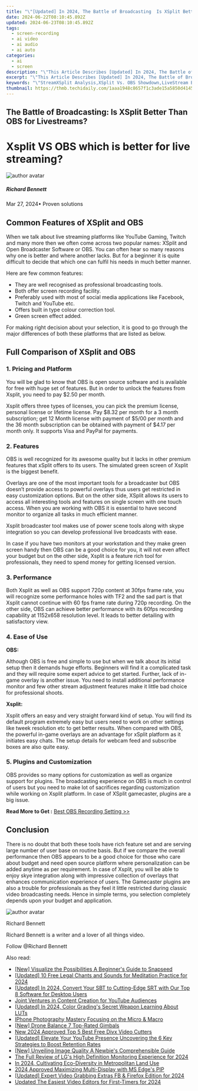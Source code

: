 ```yaml
---
title: "\"[Updated] In 2024, The Battle of Broadcasting  Is XSplit Better Than OBS for Livestreams?\""
date: 2024-06-22T08:10:45.892Z
updated: 2024-06-23T08:10:45.892Z
tags: 
  - screen-recording
  - ai video
  - ai audio
  - ai auto
categories: 
  - ai
  - screen
description: "\"This Article Describes [Updated] In 2024, The Battle of Broadcasting: Is XSplit Better Than OBS for Livestreams?\""
excerpt: "\"This Article Describes [Updated] In 2024, The Battle of Broadcasting: Is XSplit Better Than OBS for Livestreams?\""
keywords: "\"StreamXSplit Analysis,XSplit Vs. OBS Showdown,LiveStream Broadcast Tools,XSplit Efficiency Test,OBS Competitor: XSplit,Livestreaming Software Comparison,Best Livestream Tool 2023\""
thumbnail: https://thmb.techidaily.com/1aaa1948c8657f1c3ade15a5850d4145b4cb86fea7e0bf45a6a316b50b831479.jpg
---
```


## The Battle of Broadcasting: Is XSplit Better Than OBS for Livestreams?

# Xsplit VS OBS which is better for live streaming?

![author avatar](https://images.wondershare.com/filmora/article-images/richard-bennett.jpg)

##### Richard Bennett

 Mar 27, 2024• Proven solutions

## Common Features of XSplit and OBS

When we talk about live streaming platforms like YouTube Gaming, Twitch and many more then we often come across two popular names: XSplit and Open Broadcaster Software or OBS. You can often hear so many reasons why one is better and where another lacks. But for a beginner it is quite difficult to decide that which one can fulfil his needs in much better manner.

Here are few common features:

* They are well recognised as professional broadcasting tools.
* Both offer screen recording facility.
* Preferably used with most of social media applications like Facebook, Twitch and YouTube etc.
* Offers built in type colour correction tool.
* Green screen effect added.

For making right decision about your selection, it is good to go through the major differences of both these platforms that are listed as below.

## Full Comparison of XSplit and OBS

### 1\. Pricing and Platform

You will be glad to know that OBS is open source software and is available for free with huge set of features. But in order to unlock the features from Xsplit, you need to pay $2.50 per month.

Xsplit offers three types of licenses, you can pick the premium license, personal license or lifetime license. Pay $8.32 per month for a 3 month subscription; get 12 Month license with payment of $5/00 per month and the 36 month subscription can be obtained with payment of $4.17 per month only. It supports Visa and PayPal for payments.

### 2\. Features

OBS is well recognized for its awesome quality but it lacks in other premium features that xSplit offers to its users. The simulated green screen of Xsplit is the biggest benefit.

Overlays are one of the most important tools for a broadcaster but OBS doesn’t provide access to powerful overlays thus users get restricted in easy customization options. But on the other side, XSplit allows its users to access all interesting tools and features on single screen with one touch access. When you are working with OBS it is essential to have second monitor to organize all tasks in much efficient manner.

Xsplit broadcaster tool makes use of power scene tools along with skype integration so you can develop professional live broadcasts with ease.

In case if you have two monitors at your workstation and they make green screen handy then OBS can be a good choice for you, it will not even affect your budget but on the other side, Xsplit is a feature rich tool for professionals, they need to spend money for getting licensed version.

### 3\. Performance

Both Xsplit as well as OBS support 720p content at 30fps frame rate, you will recognize some performance holes with TF2 and the sad part is that Xsplit cannot continue with 60 fps frame rate during 720p recording. On the other side, OBS can achieve better performance with its 60fps recording capability at 1152x658 resolution level. It leads to better detailing with satisfactory view.

### 4\. Ease of Use

**OBS:**

Although OBS is free and simple to use but when we talk about its initial setup then it demands huge efforts. Beginners will find it a complicated task and they will require some expert advice to get started. Further, lack of in-game overlay is another issue. You need to install additional performance monitor and few other stream adjustment features make it little bad choice for professional shoots.

**Xsplit:**

Xsplit offers an easy and very straight forward kind of setup. You will find its default program extremely easy but users need to work on other settings like tweek resolution etc to get better results. When compared with OBS, the powerful in-game overlays are an advantage for xSplit platform as it initiates easy chats. The setup details for webcam feed and subscribe boxes are also quite easy.

### 5\. Plugins and Customization

OBS provides so many options for customization as well as organize support for plugins. The broadcasting experience on OBS is much in control of users but you need to make lot of sacrifices regarding customization while working on Xsplit platform. In case of XSplit gamecaster, plugins are a big issue.

 **Read More to Get :** [Best OBS Recording Setting >>](https://tools.techidaily.com/wondershare/filmora/download/)

## Conclusion

There is no doubt that both these tools have rich feature set and are serving large number of user base on routine basis. But if we compare the overall performance then OBS appears to be a good choice for those who care about budget and need open source platform where personalization can be added anytime as per requirement. In case of Xsplit, you will be able to enjoy skye integration along with impressive collection of overlays that enhances communication experience of users. The Gamecaster plugins are also a trouble for professionals as they feel it little restricted during classic video broadcasting needs. Hence in simple terms, you selection completely depends upon your budget and application.

![author avatar](https://images.wondershare.com/filmora/article-images/richard-bennett.jpg)

Richard Bennett

Richard Bennett is a writer and a lover of all things video.

Follow @Richard Bennett


<ins class="adsbygoogle"
     style="display:block"
     data-ad-format="autorelaxed"
     data-ad-client="ca-pub-7571918770474297"
     data-ad-slot="1223367746"></ins>



<ins class="adsbygoogle"
     style="display:block"
     data-ad-client="ca-pub-7571918770474297"
     data-ad-slot="8358498916"
     data-ad-format="auto"
     data-full-width-responsive="true"></ins>


<span class="atpl-alsoreadstyle">Also read:</span>
<div><ul>
<li><a href="https://fox-friendly.techidaily.com/new-visualize-the-possibilities-a-beginners-guide-to-snapseed/"><u>[New] Visualize the Possibilities  A Beginner's Guide to Snapseed</u></a></li>
<li><a href="https://fox-friendly.techidaily.com/updated-10-free-legal-chants-and-sounds-for-meditation-practice-for-2024/"><u>[Updated] 10 Free Legal Chants and Sounds for Meditation Practice for 2024</u></a></li>
<li><a href="https://fox-friendly.techidaily.com/updated-in-2024-convert-your-sbt-to-cutting-edge-srt-with-our-top-8-software-for-desktop-users/"><u>[Updated] In 2024, Convert Your SBT to Cutting-Edge SRT with Our Top 8 Software for Desktop Users</u></a></li>
<li><a href="https://fox-friendly.techidaily.com/joint-ventures-in-content-creation-for-youtube-audiences/"><u>Joint Ventures in Content Creation for YouTube Audiences</u></a></li>
<li><a href="https://fox-friendly.techidaily.com/updated-in-2024-color-gradings-secret-weapon-learning-about-luts/"><u>[Updated] In 2024, Color Grading's Secret Weapon  Learning About LUTs</u></a></li>
<li><a href="https://fox-friendly.techidaily.com/iphone-photography-mastery-focusing-on-the-micro-and-macro/"><u>IPhone Photography Mastery  Focusing on the Micro & Macro</u></a></li>
<li><a href="https://fox-friendly.techidaily.com/new-drone-balance-7-top-rated-gimbals/"><u>[New] Drone Balance  7 Top-Rated Gimbals</u></a></li>
<li><a href="https://smart-video-editing.techidaily.com/new-2024-approved-top-5-best-free-divx-video-cutters/"><u>New 2024 Approved Top 5 Best Free Divx Video Cutters</u></a></li>
<li><a href="https://youtube-video-recordings.techidaily.com/updated-elevate-your-youtube-presence-uncovering-the-6-key-strategies-to-boost-retention-rates/"><u>[Updated] Elevate Your YouTube Presence  Uncovering the 6 Key Strategies to Boost Retention Rates</u></a></li>
<li><a href="https://fox-boxes.techidaily.com/new-unveiling-image-quality-a-newbies-comprehensible-guide/"><u>[New] Unveiling Image Quality  A Newbie's Comprehensible Guide</u></a></li>
<li><a href="https://some-approaches.techidaily.com/the-full-review-of-lgs-high-definition-monitoring-experience-for-2024/"><u>The Full Review of LG's High Definition Monitoring Experience for 2024</u></a></li>
<li><a href="https://youtube-web.techidaily.com/24-cultivating-eco-diversity-in-metropolitan-land-use/"><u>In 2024, Cultivating Eco-Diversity in Metropolitan Land Use</u></a></li>
<li><a href="https://extra-approaches.techidaily.com/2024-approved-maximizing-multi-display-with-ms-edges-pip/"><u>2024 Approved  Maximizing Multi-Display with MS Edge's PIP</u></a></li>
<li><a href="https://facebook-video-recording.techidaily.com/updated-expert-video-grabbing-extras-fb-and-firefox-edition-for-2024/"><u>[Updated] Expert Video Grabbing Extras  FB & Firefox Edition for 2024</u></a></li>
<li><a href="https://ai-driven-video-production.techidaily.com/updated-the-easiest-video-editors-for-first-timers-for-2024/"><u>Updated The Easiest Video Editors for First-Timers for 2024</u></a></li>
</ul></div>
